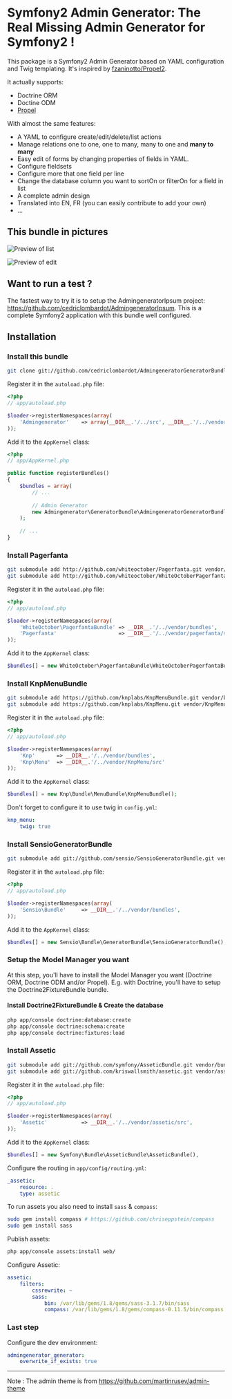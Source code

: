 # Symfony2 Admin Generator: The Real Missing Admin Generator for Symfony2 !

This package is a Symfony2 Admin Generator based on YAML configuration and Twig templating.
It's inspired by [fzaninotto/Propel2](https://github.com/fzaninotto/Propel2).

It actually supports:

* Doctrine ORM
* Doctine ODM
* [Propel](http://github.com/propelorm/Propel)

With almost the same features: 

* A YAML to configure create/edit/delete/list actions
* Manage relations one to one, one to many, many to one and **many to many**
* Easy edit of forms by changing properties of fields in YAML. 
* Configure fieldsets
* Configure more that one field per line
* Change the database column you want to sortOn or filterOn for a field in list
* A complete admin design
* Translated into EN, FR (you can easily contribute to add your own)
* ...

## This bundle in pictures

![Preview of list](https://github.com/cedriclombardot/AdmingeneratorGeneratorBundle/raw/master/Resources/doc/list-preview.png)

![Preview of edit](https://github.com/cedriclombardot/AdmingeneratorGeneratorBundle/raw/master/Resources/doc/edit-preview.png)

## Want to run a test ?

The fastest way to try it is to setup the AdmingeneratorIpsum project: https://github.com/cedriclombardot/AdmingeneratorIpsum.
This is a complete Symfony2 application with this bundle well configured.

## Installation

### Install this bundle

``` bash
git clone git://github.com/cedriclombardot/AdmingeneratorGeneratorBundle.git vendor/bundles/Admingenerator/GeneratorBundle
```

Register it in the `autoload.php` file:

``` php
<?php
// app/autoload.php

$loader->registerNamespaces(array(
	'Admingenerator'    => array(__DIR__.'/../src', __DIR__.'/../vendor/bundles'),
));
```

Add it to the `AppKernel` class:

``` php
<?php
// app/AppKernel.php

public function registerBundles()
{
	$bundles = array(
		// ...
		
		// Admin Generator
		new Admingenerator\GeneratorBundle\AdmingeneratorGeneratorBundle(),
	);
	
	// ...
}
```

### Install Pagerfanta 

``` bash 
git submodule add http://github.com/whiteoctober/Pagerfanta.git vendor/pagerfanta
git submodule add http://github.com/whiteoctober/WhiteOctoberPagerfantaBundle.git vendor/bundles/WhiteOctober/PagerfantaBundle
```

Register it in the `autoload.php` file:

``` php
<?php
// app/autoload.php

$loader->registerNamespaces(array(
    'WhiteOctober\PagerfantaBundle' => __DIR__.'/../vendor/bundles',
    'Pagerfanta' 					=> __DIR__.'/../vendor/pagerfanta/src',
));
```

Add it to the `AppKernel` class:

``` php
$bundles[] = new WhiteOctober\PagerfantaBundle\WhiteOctoberPagerfantaBundle(),
```   

### Install KnpMenuBundle 

``` bash
git submodule add https://github.com/knplabs/KnpMenuBundle.git vendor/bundles/Knp/Bundle/MenuBundle
git submodule add https://github.com/knplabs/KnpMenu.git vendor/KnpMenu
```

Register it in the `autoload.php` file:

``` php
<?php
// app/autoload.php

$loader->registerNamespaces(array(
    'Knp'		=> __DIR__.'/../vendor/bundles',
    'Knp\Menu' 	=> __DIR__.'/../vendor/KnpMenu/src'
));
```

Add it to the `AppKernel` class:

``` php
$bundles[] = new Knp\Bundle\MenuBundle\KnpMenuBundle();
```   

Don't forget to configure it to use twig in `config.yml`:

``` yml
knp_menu:
    twig: true
``` 

### Install SensioGeneratorBundle

``` bash
git submodule add git://github.com/sensio/SensioGeneratorBundle.git vendor/bundles/Sensio/Bundle/GeneratorBundle
```

Register it in the `autoload.php` file:

``` php
<?php
// app/autoload.php

$loader->registerNamespaces(array(
	'Sensio\Bundle'     => __DIR__.'/../vendor/bundles',
));
```

Add it to the `AppKernel` class:

``` php
$bundles[] = new Sensio\Bundle\GeneratorBundle\SensioGeneratorBundle(),
```

### Setup the Model Manager you want

At this step, you'll have to install the Model Manager you want (Doctrine ORM, Doctrine ODM and/or Propel).
E.g. with Doctrine, you'll have to setup the Doctrine2FixtureBundle bundle.

#### Install Doctrine2FixtureBundle & Create the database

``` bash 
php app/console doctrine:database:create
php app/console doctrine:schema:create
php app/console doctrine:fixtures:load	
```

### Install Assetic

``` bash
git submodule add git://github.com/symfony/AsseticBundle.git vendor/bundles/Symfony/Bundle/AsseticBundle
git submodule add git://github.com/kriswallsmith/assetic.git vendor/assetic

```

Register it in the `autoload.php` file:

``` php
<?php
// app/autoload.php

$loader->registerNamespaces(array(
	'Assetic'           => __DIR__.'/../vendor/assetic/src',
));
```

Add it to the `AppKernel` class:

``` php
$bundles[] = new Symfony\Bundle\AsseticBundle\AsseticBundle(),
```

Configure the routing in `app/config/routing.yml`:

``` yaml
_assetic:
	resource: .
	type: assetic
```

To run assets you also need to install `sass` & `compass`:

``` bash
sudo gem install compass # https://github.com/chriseppstein/compass
sudo gem install sass
```

Publish assets:

``` bash
php app/console assets:install web/
```

Configure Assetic:

``` yaml
assetic:
	filters:
	    cssrewrite: ~
	    sass: 
	        bin: /var/lib/gems/1.8/gems/sass-3.1.7/bin/sass
	        compass: /var/lib/gems/1.8/gems/compass-0.11.5/bin/compass
```

### Last step

Configure the dev environment:

``` yaml
admingenerator_generator:
    overwrite_if_exists: true
```

--------------

Note : The admin theme is from https://github.com/martinrusev/admin-theme

